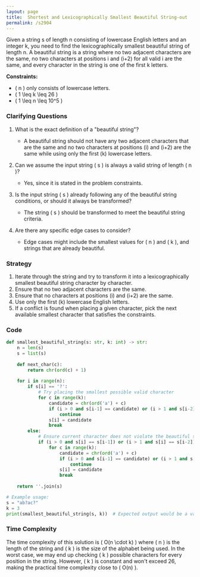 ```yaml
---
layout: page
title:  Shortest and Lexicographically Smallest Beautiful String-out
permalink: /s2904
---
```


Given a string s of length n consisting of lowercase English letters and an integer k, you need to find the lexicographically smallest beautiful string of length n. A beautiful string is a string where no two adjacent characters are the same, no two characters at positions i and (i+2) for all valid i are the same, and every character in the string is one of the first k letters.

**Constraints:**
- \( n \) only consists of lowercase letters.
- \( 1 \leq k \leq 26 \)
- \( 1 \leq n \leq 10^5 \)

### Clarifying Questions

1. What is the exact definition of a "beautiful string"?
   - A beautiful string should not have any two adjacent characters that are the same and no two characters at positions \(i\) and \(i+2\) are the same while using only the first \(k\) lowercase letters.

2. Can we assume the input string \( s \) is always a valid string of length \( n \)?
   - Yes, since it is stated in the problem constraints.

3. Is the input string \( s \) already following any of the beautiful string conditions, or should it always be transformed?
   - The string \( s \) should be transformed to meet the beautiful string criteria.

4. Are there any specific edge cases to consider?
   - Edge cases might include the smallest values for \( n \) and \( k \), and strings that are already beautiful.

### Strategy

1. Iterate through the string and try to transform it into a lexicographically smallest beautiful string character by character.
2. Ensure that no two adjacent characters are the same.
3. Ensure that no characters at positions \(i\) and \(i+2\) are the same.
4. Use only the first \(k\) lowercase English letters.
5. If a conflict is found when placing a given character, pick the next available smallest character that satisfies the constraints.

### Code

```python
def smallest_beautiful_string(s: str, k: int) -> str:
    n = len(s)
    s = list(s)
    
    def next_char(c):
        return chr(ord(c) + 1)
    
    for i in range(n):
        if s[i] == '?':
            # Try placing the smallest possible valid character
            for c in range(k):
                candidate = chr(ord('a') + c)
                if (i > 0 and s[i-1] == candidate) or (i > 1 and s[i-2] == candidate):
                    continue
                s[i] = candidate
                break
        else:
            # Ensure current character does not violate the beautiful string conditions
            if (i > 0 and s[i] == s[i-1]) or (i > 1 and s[i] == s[i-2]):
                for c in range(k):
                    candidate = chr(ord('a') + c)
                    if (i > 0 and s[i-1] == candidate) or (i > 1 and s[i-2] == candidate):
                        continue
                    s[i] = candidate
                    break
    
    return ''.join(s)

# Example usage:
s = "ab?ac?"
k = 3
print(smallest_beautiful_string(s, k))  # Expected output would be a valid beautiful string
```

### Time Complexity

The time complexity of this solution is \( O(n \cdot k) \) where \( n \) is the length of the string and \( k \) is the size of the alphabet being used. In the worst case, we may end up checking \( k \) possible characters for every position in the string. However, \( k \) is constant and won't exceed 26, making the practical time complexity close to \( O(n) \).